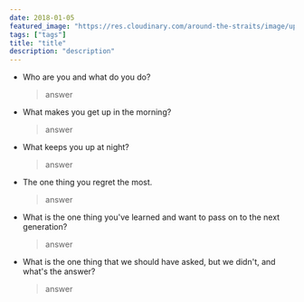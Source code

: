 ```yaml
---
date: 2018-01-05
featured_image: "https://res.cloudinary.com/around-the-straits/image/upload/c_scale,h_600,w_800/v1515259987/10468201_10152432784012420_589735583242894139_n_gpcxft.jpg"
tags: ["tags"]
title: "title"
description: "description"
---
```

* Who are you and what do you do?

    >  answer

<!--more-->

* What makes you get up in the morning?

    > answer

* What keeps you up at night?

    > answer

* The one thing you regret the most.

    > answer

* What is the one thing you've learned and want to pass on to the next generation?

    > answer

* What is the one thing that we should have asked, but we didn't, and what's the answer?

    > answer
